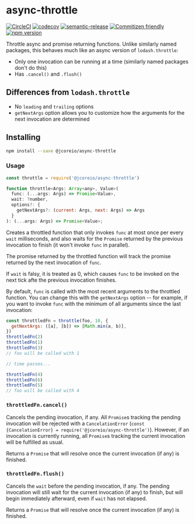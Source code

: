 # async-throttle

[![CircleCI](https://circleci.com/gh/jcoreio/async-throttle.svg?style=svg)](https://circleci.com/gh/jcoreio/async-throttle)
[![codecov](https://codecov.io/gh/jcoreio/async-throttle/branch/master/graph/badge.svg?token=pLauOb4sn7)](undefined)
[![semantic-release](https://img.shields.io/badge/%20%20%F0%9F%93%A6%F0%9F%9A%80-semantic--release-e10079.svg)](https://github.com/semantic-release/semantic-release)
[![Commitizen friendly](https://img.shields.io/badge/commitizen-friendly-brightgreen.svg)](http://commitizen.github.io/cz-cli/)
[![npm version](https://badge.fury.io/js/%40jcoreio%2Fasync-throttle.svg)](https://badge.fury.io/js/%40jcoreio%2Fasync-throttle)

Throttle async and promise returning functions. Unlike similarly named packages, this behaves much like an async version of
`lodash.throttle`:

- Only one invocation can be running at a time (similarly named packages don't do this)
- Has `.cancel()` and `.flush()`

## Differences from `lodash.throttle`

- No `leading` and `trailing` options
- `getNextArgs` option allows you to customize how the arguments for the next invocation are determined

## Installing

```sh
npm install --save @jcoreio/async-throttle
```

### Usage

```js
const throttle = require('@jcoreio/async-throttle')
```

```js
function throttle<Args: Array<any>, Value>(
  func: (...args: Args) => Promise<Value>,
  wait: ?number,
  options?: {
    getNextArgs?: (current: Args, next: Args) => Args
  }
): (...args: Args) => Promise<Value>;
```

Creates a throttled function that only invokes `func` at most once per every `wait` milliseconds, and also waits for the
`Promise` returned by the previous invocation to finish (it won't invoke `func` in parallel).

The promise returned by the throttled function will track the promise returned by the next invocation of `func`.

If `wait` is falsy, it is treated as 0, which causes `func` to be invoked on the next tick afte the previous invocation
finishes.

By default, `func` is called with the most recent arguments to the throttled function. You can change this with the
`getNextArgs` option -- for example, if you want to invoke `func` with the minimum of all arguments since the last
invocation:

```js
const throttledFn = throttle(foo, 10, {
  getNextArgs: ([a], [b]) => [Math.min(a, b)],
})
throttledFn(2)
throttledFn(1)
throttledFn(3)
// foo will be called with 1

// time passes...

throttledFn(4)
throttledFn(6)
throttledFn(5)
// foo will be called with 4
```

### `throttledFn.cancel()`

Cancels the pending invocation, if any. All `Promise`s tracking the pending invocation will be
rejected with a `CancelationError` (`const {CancelationError} = require('@jcoreio/async-throttle')`).
However, if an invocation is currently running, all `Promise`s tracking the current invocation will be fulfilled as usual.

Returns a `Promise` that will resolve once the current invocation (if any) is finished.

### `throttledFn.flush()`

Cancels the `wait` before the pending invocation, if any. The pending invocation will still wait for the current invocation (if any)
to finish, but will begin immediately afterward, even if `wait` has not elapsed.

Returns a `Promise` that will resolve once the current invocation (if any) is finished.
